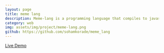 ```yaml
---
layout: page
title: meme lang
description: Meme-lang is a programming language that compiles to javascript. It runs in browser. <br> <code>JavaScript</code>
category: web
img: assets/img/project/meme-lang.png
github: https://github.com/sohamkorade/meme_lang
---
```


[Live Demo](http://sohamapps.rf.gd/memelang/)